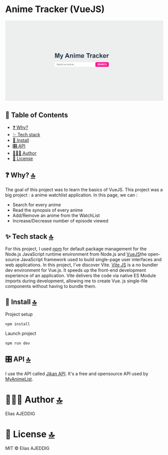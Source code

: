 # Anime Tracker (VueJS)

![Demo](/src/assets/Animation.gif)

## 📖 Table of Contents

- [❓ Why?](#-why-)
- [✨ Tech stack](#-tech-stack-)
- [💾 Install](#-install-)
- [🎛️ API](#️-api-)
- [👨🏼‍💻 Author](#-author-)
- [📄 License](#-license-)

## ❓ Why? [🔝](#-table-of-contents)
The goal of this project was to learn the basics of VueJS. This project was a big project : a anime watchlist application. 
In this page, we can :
- Search for every anime
- Read the synopsis of every anime
- Add/Remove an anime from the WatchList
- Increase/Decrease number of episode viewed

## ✨ Tech stack [🔝](#-table-of-contents)
For this project, I used [npm](https://www.npmjs.com/) for default package management for the Node.js JavaScript runtime environment from Node.js and [VueJS](https://vuejs.org/)the open-source JavaScript framework used to build single-page user interfaces and web applications. In this project, I've discover Vite. [Vite JS](https://vitejs.dev/guide/) is a no bundler dev environment for Vue.js. It speeds up the front-end development experience of an application. Vite delivers the code via native ES Module imports during development, allowing me to create Vue. js single-file components without having to bundle them.


## 💾 Install [🔝](#-table-of-contents)

Project setup
```
npm install
```

Launch project 
```
npm run dev
```

## 🎛️ API [🔝](#-table-of-contents)
I use the API called [Jikan  API](https://docs.api.jikan.moe/). It's a free and opensource API used by [MyAnimeList](https://myanimelist.net/). 

# 👨🏼‍💻 Author [🔝](#-table-of-contents) 
Elias AJEDDIG

# 📄 License [🔝](#-table-of-contents) 
MIT © Elias AJEDDIG
